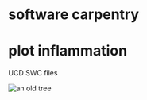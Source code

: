 # software carpentry
# plot inflammation


UCD SWC files

![an old tree](http://dupuich.smugmug.com/Nature/Meiss-Meadow-Junipers/i-f3HSnX7/0/M/20140524-198-junipers-M.jpg "Old Tree")
